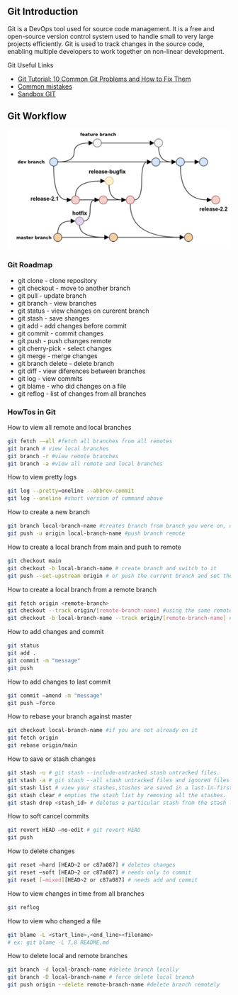 ## Git Introduction
Git is a DevOps tool used for source code management. It is a free and open-source version control system used to handle small to very large projects efficiently. Git is used to track changes in the source code, enabling multiple developers to work together on non-linear development.

Git Useful Links
- [Git Tutorial: 10 Common Git Problems and How to Fix Them](https://www.codementor.io/@citizen428/git-tutorial-10-common-git-problems-and-how-to-fix-them-aajv0katd)
- [Common mistakes](https://ohshitgit.com/)
- [Sandbox GIT](https://learngitbranching.js.org/)

## Git Workflow
![GitWorflow](/Assets/gitworkflow.jpg)

### Git Roadmap
- git clone - clone repository
- git checkout - move to another branch
- git pull - update branch
- git branch - view branches
- git status - view changes on curerent branch
- git stash - save shanges
- git add - add changes before commit
- git commit - commit changes
- git push - push changes remote
- git cherry-pick - select changes
- git merge - merge changes
- git branch delete - delete branch
- git diff - view diferences between branches
- git log - view commits
- git blame - who did changes on a file
- git reflog - list of changes from all branches

### HowTos in Git

How to view all remote and local branches
```bash
git fetch -—all #fetch all branches from all remotes
git branch # view local branches 
git branch -r #view remote branches
git branch -a #view all remote and local branches
```
How to view pretty logs
```bash
git log --pretty=oneline --abbrev-commit
git log --oneline #short version of command above
```

How to create a new branch
```bash
git branch local-branch-name #creates branch from branch you were on, does not switch to it
git push -u origin local-branch-name #push branch remote
```

How to create a local branch from main and push to remote
```bash
git checkout main
git checkout -b local-branch-name # create branch and switch to it
git push --set-upstream origin # or push the current branch and set the remote as upstream
```

How to create a local branch from a remote branch
```bash
git fetch origin <remote-branch> 
git checkout --track origin/[remote-branch-name] #using the same remote branch name
git checkout -b local-branch-name --track origin/[remote-branch-name] #using a different local branch name
```

How to add changes and commit
```bash
git status
git add .
git commit -m "message"
git push
```

How to add changes to last commit
```bash
git commit —amend -m "message"
git push —force
```

How to rebase your branch against master
```bash
git checkout local-branch-name #if you are not already on it
git fetch origin
git rebase origin/main
```

How to save or stash changes
```bash
git stash -u # git stash --include-untracked stash untracked files.
git stash -a # git stash --all stash untracked files and ignored files
git stash list # view your stashes,stashes are saved in a last-in-first-out
git stash clear # empties the stash list by removing all the stashes.
git stash drop <stash_id> # deletes a particular stash from the stash list.
```

How to soft cancel commits
```bash
git revert HEAD —no-edit # git revert HEAD
git push
```

How to delete changes
```bash
git reset —hard [HEAD~2 or c87a087] # deletes changes
git reset —soft [HEAD~2 or c87a087] # needs only to commit
git reset [—mixed][HEAD~2 or c87a087] # needs add and commit
```

How to view changes in time from all branches
```bash
git reflog
```

How to view who changed a file
```bash
git blame -L <start_line>,<end_line><filename>
# ex: git blame -L 7,8 README.md
```

How to delete local and remote branches
```bash
git branch -d local-branch-name #delete branch locally
git branch -D local-branch-name # force delete local branch
git push origin --delete remote-branch-name #delete branch remotely
```

